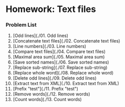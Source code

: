 Homework: Text files
====================

### Problem List

1. [Odd lines](./01. Odd lines)
1. [Concatenate text files](./02. Concatenate text files)
1. [Line numbers](./03. Line numbers)
1. [Compare text files](./04. Compare text files)
1. [Maximal area sum](./05. Maximal area sum)
1. [Save sorted names](./06. Save sorted names)
1. [Replace sub-string](./07. Replace sub-string)
1. [Replace whole word](./08. Replace whole word)
1. [Delete odd lines](./09. Delete odd lines)
1. [Extract text from XML](./10. Extract text from XML)
1. [Prefix "test"](./11. Prefix "test")
1. [Remove words](./12. Remove words)
1. [Count words](./13. Count words)
